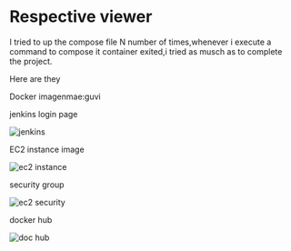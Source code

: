 # Respective viewer

I tried to up the compose file N number of times,whenever i execute a command to compose it container exited,i tried as musch as to complete the project.

Here are they

Docker imagenmae:guvi

jenkins login page

![jenkins](https://user-images.githubusercontent.com/108625253/214027009-6220ab3b-ac4c-4128-9c59-9ed63a277a18.png)

EC2 instance image

![ec2 instance](https://user-images.githubusercontent.com/108625253/214023652-e301d5be-6123-4c59-83a0-9633e766322f.png)

security group

![ec2 security ](https://user-images.githubusercontent.com/108625253/214027491-acddc26b-a63a-465f-83c1-8b6f946741b5.png)

docker hub

![doc hub](https://user-images.githubusercontent.com/108625253/214027843-1645293c-17e7-4d7d-9fc6-31353dcf5c23.png)

